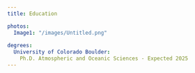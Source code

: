 ```yaml
---
title: Education

photos:
  Image1: "/images/Untitled.png"
  
degrees:
  University of Colorado Boulder: 
    Ph.D. Atmospheric and Oceanic Sciences - Expected 2025
---
```

